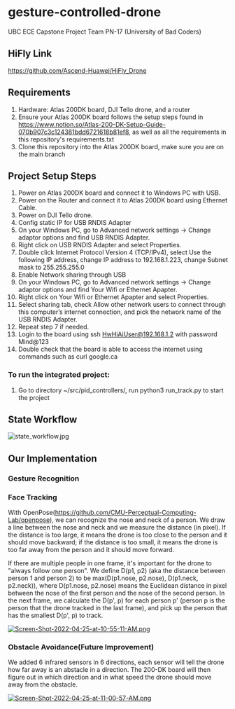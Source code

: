 # gesture-controlled-drone
UBC ECE Capstone Project Team PN-17 (University of Bad Coders)

## HiFly Link
https://github.com/Ascend-Huawei/HiFly_Drone

## Requirements 
1. Hardware: Atlas 200DK board, DJI Tello drone, and a router
2. Ensure your Atlas 200DK board follows the setup steps found in https://www.notion.so/Atlas-200-DK-Setup-Guide-070b907c3c124381bdd6721618b81ef8, as well as all the requirements in this repository's requirements.txt 
3. Clone this repository into the Atlas 200DK board, make sure you are on the main branch

## Project Setup Steps
1. Power on Atlas 200DK board and connect it to Windows PC with USB. 
2. Power on the Router and connect it to Atlas 200DK board using Ethernet Cable.
3. Power on DJI Tello drone.
4. Config static IP for USB RNDIS Adapter
5. On your Windows PC, go to Advanced network settings -> Change adaptor options and find USB RNDIS Adapter.
6. Right click on USB RNDIS Adapter and select Properties.
7. Double click Internet Protocol Version 4 (TCP/IPv4), select Use the following IP address, change IP address to 192.168.1.223, change Subnet mask to 255.255.255.0
8. Enable Network sharing through USB
9. On your Windows PC, go to Advanced network settings -> Change adaptor options and find Your Wifi or Ethernet Apapter.
10. Right click on Your Wifi or Ethernet Apapter and select Properties.
11. Select sharing tab, check Allow other network users to connect through this computer’s internet connection, and pick the network name of the USB RNDIS Adapter.
12. Repeat step 7 if needed.
13. Login to the board using ssh HwHiAiUser@192.168.1.2 with password Mind@123
14. Double check that the board is able to access the internet using commands such as curl google.ca

### To run the integrated project: 
1. Go to directory  ~/src/pid_controllers/, run python3 run_track.py to start the project


## State Workflow
![state_workflow.jpg](https://github.com/nchen99/gesture-controlled-drone/blob/ea75b557a639cf6aa32190e1be4fd2f3d2ada076/state_workflow.jpg?raw=true)

## Our Implementation

### Gesture Recognition

### Face Tracking
With OpenPose(https://github.com/CMU-Perceptual-Computing-Lab/openpose), we can recognize the nose and neck of a person. We draw a line between the nose and neck and we measure the distance (in pixel). If the distance is too large, it means the drone is too close to the person and it should move backward; if the distance is too small, it means the drone is too far away from the person and it should move forward. 

If there are multiple people in one frame, it's important for the drone to "always follow one person". We define D(p1, p2) (aka the distance between person 1 and person 2) to be max(D(p1.nose, p2.nose), D(p1.neck, p2.neck)), where D(p1.nose, p2.nose) means the Euclidean distance in pixel between the nose of the first person and the nose of the second person. In the next frame, we calculate the D(p', p) for each person p' (person p is the person that the drone tracked in the last frame), and pick up the person that has the smallest D(p', p) to track.

[![Screen-Shot-2022-04-25-at-10-55-11-AM.png](https://i.postimg.cc/Nfnr1Dpk/Screen-Shot-2022-04-25-at-10-55-11-AM.png)](https://postimg.cc/SJWs460n)

### Obstacle Avoidance(Future Improvement)
We added 6 infrared sensors in 6 directions, each sensor will tell the drone how far away is an abstacle in a direction. The 200-DK board will then figure out in which direction and in what speed the drone should move away from the obstacle.

[![Screen-Shot-2022-04-25-at-11-00-57-AM.png](https://i.postimg.cc/KjMhCZhz/Screen-Shot-2022-04-25-at-11-00-57-AM.png)](https://postimg.cc/SYkPMbsF)

